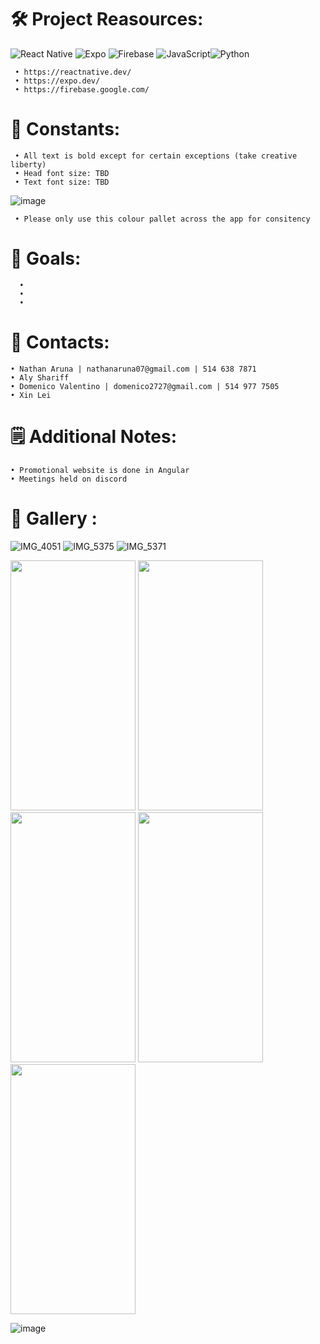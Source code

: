 
# 🛠️ Project Reasources:
![React Native](https://img.shields.io/badge/react_native-%2320232a.svg?style=for-the-badge&logo=react&logoColor=%2361DAFB) ![Expo](https://img.shields.io/badge/expo-1C1E24?style=for-the-badge&logo=expo&logoColor=#D04A37) ![Firebase](https://img.shields.io/badge/firebase-%23039BE5.svg?style=for-the-badge&logo=firebase) ![JavaScript](https://img.shields.io/badge/javascript-%23323330.svg?style=for-the-badge&logo=javascript&logoColor=%23F7DF1E)![Python](https://img.shields.io/badge/python-3670A0?style=for-the-badge&logo=python&logoColor=ffdd54)

```
 • https://reactnative.dev/
 • https://expo.dev/
 • https://firebase.google.com/

```
# 🚀 Constants:
```
 • All text is bold except for certain exceptions (take creative liberty)
 • Head font size: TBD
 • Text font size: TBD
```
![image](https://github.com/Moment-Mobile-App/.github/assets/88948653/5e16c4e8-91f8-4640-958d-41eeaf8887b6)
```
 • Please only use this colour pallet across the app for consitency 
```

# 🎯 Goals:

```
  •
  •
  •
```
# 📱 Contacts:

```
• Nathan Aruna | nathanaruna07@gmail.com | 514 638 7871
• Aly Shariff
• Domenico Valentino | domenico2727@gmail.com | 514 977 7505
• Xin Lei
```
# 🗒 Additional Notes:
```
• Promotional website is done in Angular
• Meetings held on discord

```
# 🎨 Gallery :
![IMG_4051](https://github.com/Moment-Mobile-App/.github/assets/88948653/6c68ed8d-3b93-476b-a22d-dcf06eab9407)
![IMG_5375](https://github.com/Moment-Mobile-App/.github/assets/88948653/19d6d079-78fb-40c9-bbb4-270d793460ef)
![IMG_5371](https://github.com/Moment-Mobile-App/.github/assets/88948653/a7add5ad-1d1b-42f4-a065-83a1be1855c4)

<img src="[https://github.com/Moment-Mobile-App/.github/assets/88948653/12da4b84-3ac3-4e1c-bd33-6b278e83ac55](https://github.com/Moment-Mobile-App/.github/assets/88948653/6c68ed8d-3b93-476b-a22d-dcf06eab9407)" data-canonical-src="[https://gyazo.com/eb5c5741b6a9a16c692170a41a49c858.png](https://github.com/Moment-Mobile-App/.github/assets/88948653/12da4b84-3ac3-4e1c-bd33-6b278e83ac55)" width="200" height="400" />

<img src="https://github.com/Moment-Mobile-App/.github/assets/88948653/12da4b84-3ac3-4e1c-bd33-6b278e83ac55" data-canonical-src="[https://gyazo.com/eb5c5741b6a9a16c692170a41a49c858.png](https://github.com/Moment-Mobile-App/.github/assets/88948653/12da4b84-3ac3-4e1c-bd33-6b278e83ac55)" width="200" height="400" />

<img src="https://github.com/Moment-Mobile-App/.github/assets/88948653/3230a973-fc72-4457-8248-760dafb3ea22" data-canonical-src="[https://gyazo.com/eb5c5741b6a9a16c692170a41a49c858.png](https://github.com/Moment-Mobile-App/.github/assets/88948653/3230a973-fc72-4457-8248-760dafb3ea22)" width="200" height="400" />

<img src="https://github.com/Moment-Mobile-App/.github/assets/88948653/ee88d7fb-eb8b-4a3b-87b9-a74da7e15852" data-canonical-src="[https://gyazo.com/eb5c5741b6a9a16c692170a41a49c858.png](https://github.com/Moment-Mobile-App/.github/assets/88948653/ee88d7fb-eb8b-4a3b-87b9-a74da7e15852)" width="200" height="400" />

<img src="https://github.com/Moment-Mobile-App/.github/assets/88948653/1170105e-4943-49c8-895f-1c0f61413902" data-canonical-src="[https://gyazo.com/eb5c5741b6a9a16c692170a41a49c858.png](https://github.com/Moment-Mobile-App/.github/assets/88948653/1170105e-4943-49c8-895f-1c0f61413902)" width="200" height="400" />

![image](https://github.com/Moment-Mobile-App/.github/assets/88948653/9c3d868e-60a1-43c7-8045-8a27e7768663)













